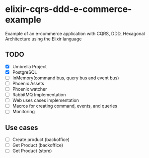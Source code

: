 # elixir-cqrs-ddd-e-commerce-example
Example of an e-commerce application with CQRS, DDD, Hexagonal Architecture using the Elixir language

## TODO

- [x] Umbrella Project
- [x] PostgreSQL
- [ ] InMemory(command bus, query bus and event bus)
- [ ] Phoenix Assets
- [ ] Phoenix watcher
- [ ] RabbitMQ Implementation
- [ ] Web uses cases implementation
- [ ] Macros for creating command, events, and queries
- [ ] Monitoring

## Use cases
- [ ] Create product (backoffice)
- [ ] Get Product (backoffice)
- [ ] Get Product (store)
